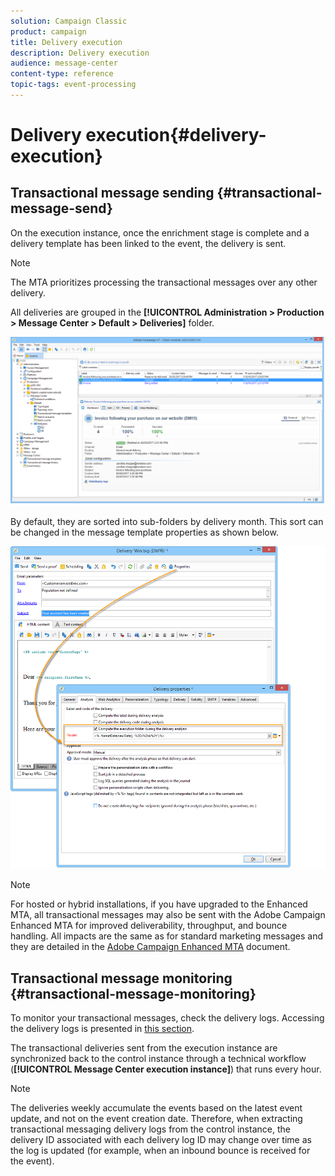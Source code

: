 ```yaml
---
solution: Campaign Classic
product: campaign
title: Delivery execution
description: Delivery execution
audience: message-center
content-type: reference
topic-tags: event-processing
---
```


# Delivery execution{#delivery-execution}

## Transactional message sending {#transactional-message-send}

On the execution instance, once the enrichment stage is complete and a delivery template has been linked to the event, the delivery is sent.

>[!NOTE]
>
>The MTA prioritizes processing the transactional messages over any other delivery.

All deliveries are grouped in the **[!UICONTROL Administration > Production > Message Center > Default > Deliveries]** folder.

![](assets/messagecenter_deliveries_execinstances_001.png)

By default, they are sorted into sub-folders by delivery month. This sort can be changed in the message template properties as shown below.

![](assets/messagecenter_deliveries_properties_001.png)

>[!NOTE]
>
>For hosted or hybrid installations, if you have upgraded to the Enhanced MTA, all transactional messages may also be sent with the Adobe Campaign Enhanced MTA for improved deliverability, throughput, and bounce handling. All impacts are the same as for standard marketing messages and they are detailed in the [Adobe Campaign Enhanced MTA](https://helpx.adobe.com/campaign/kb/acc-campaign-enhanced-mta.html) document.

## Transactional message monitoring {#transactional-message-monitoring}

To monitor your transactional messages, check the delivery logs. Accessing the delivery logs is presented in [this section](../../delivery/using/delivery-dashboard.md#delivery-logs-and-history).

The transactional deliveries sent from the execution instance are synchronized back to the control instance through a technical workflow (**[!UICONTROL Message Center execution instance]**) that runs every hour.
 
>[!NOTE]
>
>The deliveries weekly accumulate the events based on the latest event update, and not on the event creation date. Therefore, when extracting transactional messaging delivery logs from the control instance, the delivery ID associated with each delivery log ID may change over time as the log is updated (for example, when an inbound bounce is received for the event).

<!--The transactional deliveries sent from the execution instance are synchronized back to the control instance as follows.

Let's take a [delivery template](../../message-center/using/introduction.md) labelled *Template_1*.

1. An event corresponding to *Template_1* is received on the execution instance.
1. The **Processing real time events** (rtEventsProcessing) workflow processes the event and searches for an existing delivery for the current month.

    >[!NOTE]
    >
    >If not found, a new delivery is created and the event is assigned to the new delivery.

1. The transactional email is sent and the delivery status changes to **[!UICONTROL Sent]**.
1. The **Message Center execution instance** (mcSync_mcExec) workflow retrieves the delivery logs from the execution instance and updates the delivery logs on the control instance.
1. The control instance searches for an existing delivery for week 40 (2020-09-28_Template_1).

    >[!NOTE]
    >
    >If not found, a new delivery is created.

1. The week after, an inbound bounce is received for the event.
1. The status of the event changes to **[!UICONTROL Delivery failed]**.
1. The **Message Center execution instance** (mcSync_mcExec) workflow retrieves the delivery logs from the execution instance and searches for a delivery for week 41 (2020-10-05_Template_1) to update the delivery logs. The delivery logs are then linked to a new delivery for the current week.

To summarize, the deliveries weekly accumulate the events based on the latest event update, and not on the event creation date.

Therefore, when extracting transactional messaging delivery logs from the control instance, the delivery ID associated with each delivery log ID changes every week.-->
